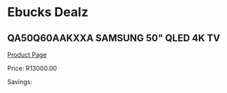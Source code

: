 
# Ebucks Dealz
## QA50Q60AAKXXA SAMSUNG 50" QLED 4K TV
[Product Page](https://www.ebucks.com/web/shop/productSelected.do?prodId=1226732795&catId=363628796)

Price: R13000.00

Savings: 


	